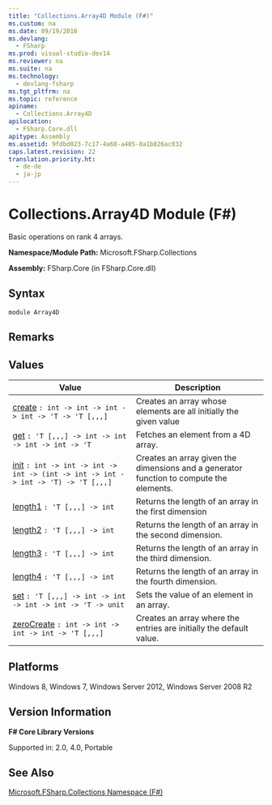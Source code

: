 ```yaml
---
title: "Collections.Array4D Module (F#)"
ms.custom: na
ms.date: 09/19/2016
ms.devlang: 
  - FSharp
ms.prod: visual-studio-dev14
ms.reviewer: na
ms.suite: na
ms.technology: 
  - devlang-fsharp
ms.tgt_pltfrm: na
ms.topic: reference
apiname: 
  - Collections.Array4D
apilocation: 
  - FSharp.Core.dll
apitype: Assembly
ms.assetid: 9fdbd023-7c17-4a68-a405-8a1b826ac032
caps.latest.revision: 22
translation.priority.ht: 
  - de-de
  - ja-jp
---
```

# Collections.Array4D Module (F#)
Basic operations on rank 4 arrays.  
  
 **Namespace/Module Path:** Microsoft.FSharp.Collections  
  
 **Assembly:** FSharp.Core (in FSharp.Core.dll)  
  
## Syntax  
  
```  
module Array4D  
```  
  
## Remarks  
  
## Values  
  
|Value|Description|  
|-----------|-----------------|  
|[create](../vs140/Array4D.create--T--Function--F#-.md)  `: int -> int -> int -> int -> 'T -> 'T [,,,]`|Creates an array whose elements are all initially the given value|  
|[get](../vs140/Array4D.get--T--Function--F#-.md)  `: 'T [,,,] -> int -> int -> int -> int -> 'T`|Fetches an element from a 4D array.|  
|[init](../vs140/Array4D.init--T--Function--F#-.md)  `: int -> int -> int -> int -> (int -> int -> int -> int -> 'T) -> 'T [,,,]`|Creates an array given the dimensions and a generator function to compute the elements.|  
|[length1](../vs140/Array4D.length1--T--Function--F#-.md)  `: 'T [,,,] -> int`|Returns the length of an array in the first dimension|  
|[length2](../vs140/Array4D.length2--T--Function--F#-.md)  `: 'T [,,,] -> int`|Returns the length of an array in the second dimension.|  
|[length3](../vs140/Array4D.length3--T--Function--F#-.md)  `: 'T [,,,] -> int`|Returns the length of an array in the third dimension.|  
|[length4](../vs140/Array4D.length4--T--Function--F#-.md)  `: 'T [,,,] -> int`|Returns the length of an array in the fourth dimension.|  
|[set](../vs140/Array4D.set--T--Function--F#-.md)  `: 'T [,,,] -> int -> int -> int -> int -> 'T -> unit`|Sets the value of an element in an array.|  
|[zeroCreate](../vs140/Array4D.zeroCreate--T--Function--F#-.md)  `: int -> int -> int -> int -> 'T [,,,]`|Creates an array where the entries are initially the default value.|  
  
## Platforms  
 Windows 8, Windows 7, Windows Server 2012, Windows Server 2008 R2  
  
## Version Information  
 **F# Core Library Versions**  
  
 Supported in: 2.0, 4.0, Portable  
  
## See Also  
 [Microsoft.FSharp.Collections Namespace (F#)](../Topic/Microsoft.FSharp.Collections%20Namespace%20\(F%23\).md)